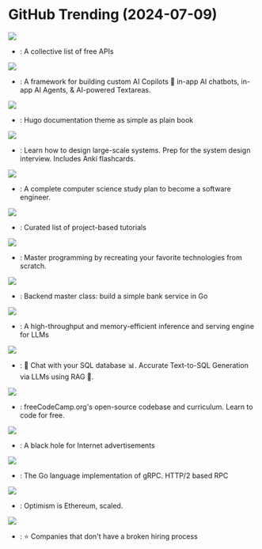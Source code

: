 # GitHub Trending (2024-07-09)

![](https://img.shields.io/badge/Python-New%20737-green?style=flat-square&logo=appveyor)
- [](https://github.comundefined): A collective list of free APIs

![](https://img.shields.io/badge/TypeScript-New%20152-green?style=flat-square&logo=appveyor)
- [](https://github.comundefined): A framework for building custom AI Copilots 🤖 in-app AI chatbots, in-app AI Agents, & AI-powered Textareas.

![](https://img.shields.io/badge/HTML-New%2076-green?style=flat-square&logo=appveyor)
- [](https://github.comundefined): Hugo documentation theme as simple as plain book

![](https://img.shields.io/badge/Python-New%20225-green?style=flat-square&logo=appveyor)
- [](https://github.comundefined): Learn how to design large-scale systems. Prep for the system design interview. Includes Anki flashcards.

![](https://img.shields.io/badge/none-New%20131-green?style=flat-square&logo=appveyor)
- [](https://github.comundefined): A complete computer science study plan to become a software engineer.

![](https://img.shields.io/badge/none-New%20324-green?style=flat-square&logo=appveyor)
- [](https://github.comundefined): Curated list of project-based tutorials

![](https://img.shields.io/badge/none-New%20690-green?style=flat-square&logo=appveyor)
- [](https://github.comundefined): Master programming by recreating your favorite technologies from scratch.

![](https://img.shields.io/badge/Go-New%2092-green?style=flat-square&logo=appveyor)
- [](https://github.comundefined): Backend master class: build a simple bank service in Go

![](https://img.shields.io/badge/Python-New%2070-green?style=flat-square&logo=appveyor)
- [](https://github.comundefined): A high-throughput and memory-efficient inference and serving engine for LLMs

![](https://img.shields.io/badge/Python-New%2036-green?style=flat-square&logo=appveyor)
- [](https://github.comundefined): 🤖 Chat with your SQL database 📊. Accurate Text-to-SQL Generation via LLMs using RAG 🔄.

![](https://img.shields.io/badge/TypeScript-New%20145-green?style=flat-square&logo=appveyor)
- [](https://github.comundefined): freeCodeCamp.org's open-source codebase and curriculum. Learn to code for free.

![](https://img.shields.io/badge/Shell-New%2017-green?style=flat-square&logo=appveyor)
- [](https://github.comundefined): A black hole for Internet advertisements

![](https://img.shields.io/badge/Go-New%208-green?style=flat-square&logo=appveyor)
- [](https://github.comundefined): The Go language implementation of gRPC. HTTP/2 based RPC

![](https://img.shields.io/badge/Go-New%204-green?style=flat-square&logo=appveyor)
- [](https://github.comundefined): Optimism is Ethereum, scaled.

![](https://img.shields.io/badge/JavaScript-New%2037-green?style=flat-square&logo=appveyor)
- [](https://github.comundefined): ⭐️ Companies that don't have a broken hiring process

